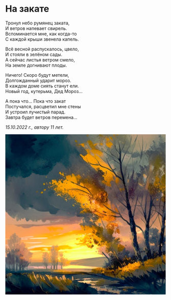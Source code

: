 # На закате

Тронул небо румянец заката,  
И ветров напевает свирель.  
Вспоминается мне, как когда-то  
С каждой крыши звенела капель.

Всё весной распускалось, цвело,  
И стояли в зелёном сады.  
А сейчас листья ветром смело,  
На земле догнивают плоды.

Ничего! Скоро будут метели,  
Долгожданный ударит мороз.  
В каждом доме сиять станут ели.  
Новый год, кутерьма, Дед Мороз...

А пока что... Пока что закат  
Постучался, расцветил мне стены  
И устроил лучистый парад.  
Завтра будет ветров перемена...

*15.10.2022 г., автору 11 лет.*

![На закате](../images/sunset.jpg)
